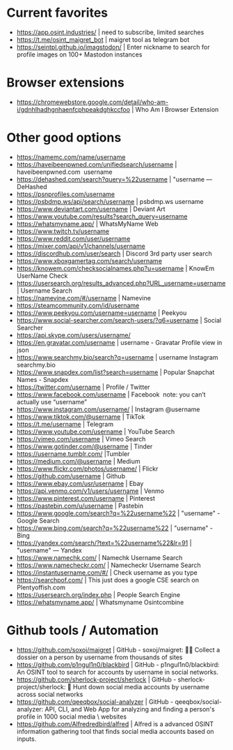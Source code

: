 # Current favorites
- https://app.osint.industries/ | need to subscribe, limited searches
- https://t.me/osint_maigret_bot | maigret tool as telegram bot
- https://seintpl.github.io/imagstodon/ | Enter nickname to search for profile images on 100+ Mastodon instances

# Browser extensions
- https://chromewebstore.google.com/detail/who-am-i/gdnhlhadhgnhaenfcphpeakdghkccfoo | Who Am I Browser Extension
# Other good options
- https://namemc.com/name/username
- https://haveibeenpwned.com/unifiedsearch/username | haveibeenpwned.com  username
- https://dehashed.com/search?query=%22username | "username — DeHashed
- https://psnprofiles.com/username
- https://psbdmp.ws/api/search/username | psbdmp.ws username
- https://www.deviantart.com/username | Deviant Art
- https://www.youtube.com/results?search_query=username
- https://whatsmyname.app/ | WhatsMyName Web
- https://www.twitch.tv/username
- https://www.reddit.com/user/username
- https://mixer.com/api/v1/channels/username
- https://discordhub.com/user/search | Discord 3rd party user search
- https://www.xboxgamertag.com/search/username
- https://knowem.com/checksocialnames.php?u=username | KnowEm UserName Check
- https://usersearch.org/results_advanced.php?URL_username=username | Username Search
- https://namevine.com/#/username | Namevine
- https://steamcommunity.com/id/username
- https://www.peekyou.com/username=username | Peekyou
- https://www.social-searcher.com/search-users/?q6=username | Social Searcher
- https://api.skype.com/users/username/ 
- https://en.gravatar.com/username | username - Gravatar Profile view in json
- https://www.searchmy.bio/search?q=username | username Instagram searchmy.bio
- https://www.snapdex.com/list?search=username | Popular Snapchat Names - Snapdex
- https://twitter.com/username | Profile / Twitter
- https://www.facebook.com/username | Facebook  note: you can’t actually use “username”
- https://www.instagram.com/username/ | Instagram @username 
- https://www.tiktok.com/@username | TikTok
- https://t.me/username | Telegram
- https://www.youtube.com/username | YouTube Search
- https://vimeo.com/username | Vimeo Search
- https://www.gotinder.com/@username | Tinder
- https://username.tumblr.com/ |Tumbler
- https://medium.com/@username | Medium
- https://www.flickr.com/photos/username/ | Flickr
- https://github.com/username | Github
- https://www.ebay.com/usr/username | Ebay
- https://api.venmo.com/v1/users/username | Venmo
- https://www.pinterest.com/username | Pinterest
- https://pastebin.com/u/username | Pastebin
- https://www.google.com/search?q=%22username%22 | "username" - Google Search
- https://www.bing.com/search?q=%22username%22 | "username" - Bing
- https://yandex.com/search/?text=%22username%22&lr=91 | "username" — Yandex
- https://www.namechk.com/ | Namechk Username Search
- https://www.namecheckr.com/ | Namecheckr Username Search
- https://instantusername.com/#/ | Check username as you type
- https://searchpof.com/ | This just does a google CSE search on Plentyoffish.com
- https://usersearch.org/index.php | People Search Engine
- https://whatsmyname.app/ | Whatsmyname Osintcombine

# Github tools / Automation
- https://github.com/soxoj/maigret | GitHub - soxoj/maigret: 🕵️‍♂️ Collect a dossier on a person by username from thousands of sites
- https://github.com/p1ngul1n0/blackbird | GitHub - p1ngul1n0/blackbird: An OSINT tool to search for accounts by username in social networks.
- https://github.com/sherlock-project/sherlock | GitHub - sherlock-project/sherlock: 🔎 Hunt down social media accounts by username across social networks
- https://github.com/qeeqbox/social-analyzer | GitHub - qeeqbox/social-analyzer: API, CLI, and Web App for analyzing and finding a person's profile in 1000 social media \ websites
- https://github.com/Alfredredbird/alfred | Alfred is a advanced OSINT information gathering tool that finds social media accounts based on inputs.
